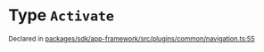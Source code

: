 # Type `Activate`
<sub>Declared in [packages/sdk/app-framework/src/plugins/common/navigation.ts:55](https://github.com/dxos/dxos/blob/27607ac6b/packages/sdk/app-framework/src/plugins/common/navigation.ts#L55)</sub>






